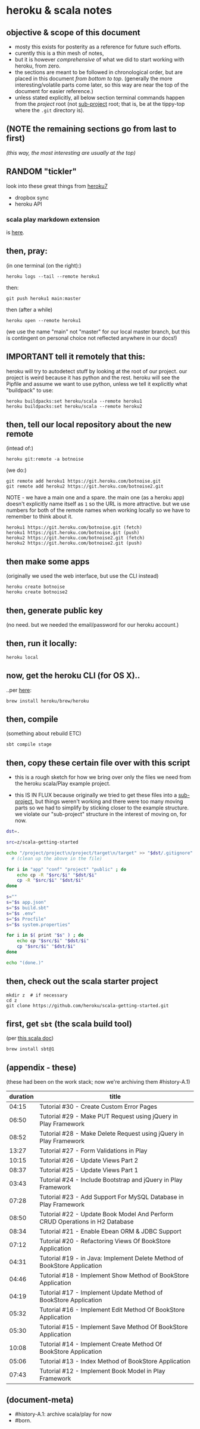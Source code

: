 # heroku & scala notes

## objective & scope of this document

  - mosty this exists for posterity as a reference for future such efforts.
  - curently this is a thin mesh of notes,
  - but it is however _comprehensive_ of what we did
    to start working with heroku, from zero.
  - the sections are meant to be followed in chronological order, but are
    placed in this document *from bottom to top*. (generally the more
    interesting/volatile parts come later, so this way are near the top
    of the document for easier reference.)
  - unless stated explicitly, all below section terminal commands happen
    from the _project_ root (not [sub-project][up1] root; that is, be at
    the tippy-top where the `.git` directory is).




## (NOTE the remaining sections go from last to first)

_(this way, the most interesting are usually at the top)_




## RANDOM "tickler"

look into these great things from [heroku7]

  - dropbox sync
  - heroku API




### scala play markdown extension

is [here][rando1].




## then, pray:

(in one terminal (on the right):)

    heroku logs --tail --remote heroku1

then:

    git push heroku1 main:master

then (after a while)

    heroku open --remote heroku1

(we use the name "main" not "master" for our local master branch,
but this is contingent on personal choice not reflected anywhere
in our docs!)





## IMPORTANT tell it remotely that this:

heroku will try to autodetect stuff by looking at the root of our
project. our project is weird because it has python and the rest.
heroku will see the Pipfile and assume we want to use python, unless
we tell it explicitly what "buildpack" to use:

    heroku buildpacks:set heroku/scala --remote heroku1
    heroku buildpacks:set heroku/scala --remote heroku2




## then, tell our local repository about the new remote

(intead of:)

    heroku git:remote -a botnoise

(we do:)

    git remote add heroku1 https://git.heroku.com/botnoise.git
    git remote add heroku2 https://git.heroku.com/botnoise2.git

NOTE - we have a main one and a spare. the main one (as a heroku app)
doesn't explicitly name itself as `1` so the URL is more attractive.
but we use numbers for both of the remote names when working locally
so we have to remember to think about it.



```
heroku1	https://git.heroku.com/botnoise.git (fetch)
heroku1	https://git.heroku.com/botnoise.git (push)
heroku2	https://git.heroku.com/botnoise2.git (fetch)
heroku2	https://git.heroku.com/botnoise2.git (push)
```




## then make some apps

(originally we used the web interface, but use the CLI instead)

    heroku create botnoise
    heroku create botnoise2




## then, generate public key

(no need. but we needed the email/password for our heroku account.)




## then, run it locally:

    heroku local




## now, get the heroku CLI (for OS X)..

..per [here][heroku1]:

    brew install heroku/brew/heroku




## then, compile

(something about rebuild ETC)

    sbt compile stage




## then, copy these certain file over with this script

  - this is a rough sketch for how we bring over only the files we
    need from the heroku scala/Play example project.

  - this IS IN FLUX because originally we tried to get these files
    into a [sub-project][up1], but things weren't working and there
    were too many moving parts so we had to simplify by sticking
    closer to the example structure. we violate our "sub-project"
    structure in the interest of moving on, for now.

```sh
dst=.

src=z/scala-getting-started

echo "/project/project\n/project/target\n/target" >> "$dst/.gitignore"
  # (clean up the above in the file)

for i in "app" "conf" "project" "public" ; do
    echo cp -R "$src/$i" "$dst/$i"
    cp -R "$src/$i" "$dst/$i"
done

s=""
s="$s app.json"
s="$s build.sbt"
s="$s .env"
s="$s Procfile"
s="$s system.properties"

for i in $( print "$s" ) ; do
    echo cp "$src/$i" "$dst/$i"
    cp "$src/$i" "$dst/$i"
done

echo "(done.)"
```




## then, check out the scala starter project

    mkdir z  # if necessary
    cd z
    git clone https://github.com/heroku/scala-getting-started.git




## first, get `sbt` (the scala build tool)

(per [this scala doc][scala1])

    brew install sbt@1




## (appendix - these)

(these had been on the work stack; now we're archiving them #history-A.1)

|duration|title|
|--|--|
|04:15|Tutorial #30 - Create Custom Error Pages|
|06:50|Tutorial #29 - Make PUT Request using jQuery in Play Framework|
|08:52|Tutorial #28 - Make Delete Request using jQuery in Play Framework|
|13:27|Tutorial #27 - Form Validations in Play|
|10:15|Tutorial #26 - Update Views Part 2|
|08:37|Tutorial #25 - Update Views Part 1|
|03:43|Tutorial #24 - Include Bootstrap and jQuery in Play Framework|
|07:28|Tutorial #23 - Add Support For MySQL Database in Play Framework|
|08:50|Tutorial #22 - Update Book Model And Perform CRUD Operations in H2 Database|
|08:34|Tutorial #21 - Enable Ebean ORM & JDBC Support|
|07:12|Tutorial #20 - Refactoring Views Of BookStore Application|
|04:31|Tutorial #19 - in Java: Implement Delete Method of BookStore Application|
|04:46|Tutorial #18 - Implement Show Method of BookStore Application|
|04:19|Tutorial #17 - Implement Update Method of BookStore Application|
|05:32|Tutorial #16 - Implement Edit Method Of BookStore Application|
|05:30|Tutorial #15 - Implement Save Method Of BookStore Application|
|10:08|Tutorial #14 - Implement Create Method Of BookStore Application|
|05:06|Tutorial #13 - Index Method of BookStore Application|
|07:43|Tutorial #12 - Implement Book Model in Play Framework|




[heroku7]: https://devcenter.heroku.com/articles/how-heroku-works
[heroku1]: https://devcenter.heroku.com/articles/heroku-cli
[rando1]: https://github.com/orefalo/play-markdown
[scala1]: https://www.scala-sbt.org/
[up1]: ../README.md#sub-projects




## (document-meta)

  - #history-A.1: archive scala/play for now
  - #born.
